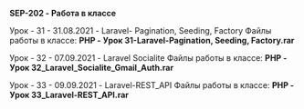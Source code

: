 **SEP-202 - Работа в классе**


Урок - 31 - 31.08.2021 - Laravel- Pagination, Seeding, Factory
   Файлы работы в классе: **PHP - Урок 31-Laravel-Pagination, Seeding, Factory.rar**

Урок - 32 - 07.09.2021 - Laravel Socialite
   Файлы работы в классе: **PHP - Урок 32_Laravel_Socialite_Gmail_Auth.rar**

Урок - 33 - 09.09.2021 - Laravel-REST_API
   Файлы работы в классе: **PHP - Урок 33_Laravel-REST_API.rar**


